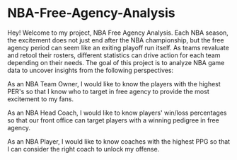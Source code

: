 # NBA-Free-Agency-Analysis

Hey! Welcome to my project, NBA Free Agency Analysis. Each NBA season, the excitement does not just end after the NBA championship, but the free agency period can seem like an exiting playoff run itself. As teams revaluate and retool their rosters, different statistics can drive action for each team depending on their needs. The goal of this project is to analyze NBA game data to uncover insights from the following perspectives:

As an NBA Team Owner, I would like to know the players with the highest PER's so that I know who to target in free agency to provide the most excitement to my fans.

As an NBA Head Coach, I would like to know players' win/loss percentages so that our front office can target players with a winning pedigree in free agency.

As an NBA Player, I would like to know coaches with the highest PPG so that I can consider the right coach to unlock my offense.
